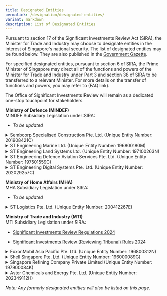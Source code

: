 ```yaml
---
title: Designated Entities
permalink: /designation/designated-entities/
variant: markdown
description: List of Designated Entities
---
```

<p>Pursuant to section 17 of the Significant Investments Review Act (SIRA),
the Minister for Trade and Industry may choose to designate entities in
the interest of Singapore's national security. The list of designated entities
may be found below. They are also published in the <a href="https://www.egazette.gov.sg/" rel="noopener nofollow" target="_blank">Government Gazette</a>.</p>

<p>For specified designated entities, pursuant to section 6 of SIRA, the
Prime Minister of Singapore may direct all of the functions and powers
of the Minister for Trade and Industry under Part 3 and section 38 of SIRA
to be transferred to a relevant Minister. For more details on the transfer
of functions and powers, you may refer to (FAQ link).</p>

<p>The Office of Significant Investments Review will remain as a dedicated
one-stop touchpoint for stakeholders.</p>

<p><strong>Ministry of Defence (MINDEF)</strong>
<br>MINDEF Subsidiary Legislation under SIRA:</p>
<ul data-tight="true" class="tight">
<li>
<p><em>To be updated</em>
</p>
</li>
</ul>

<div data-type="detailGroup" class="isomer-accordion isomer-accordion-white">
<details class="isomer-details">
<summary>Sembcorp Specialised Construction Pte. Ltd. (Unique Entity Number: 201908421C)</summary>
<div data-type="detailsContent" class="isomer-details-content">
<table style="Width: 50px">
<colgroup>
<col>
<col>
</colgroup>
<tbody>
<tr>
<td rowspan="1" colspan="1">
<p><strong>Date of Designation</strong>
</p>
</td>
<td rowspan="1" colspan="1">
<p>31 May 2024
<br><a href="https://assets.egazette.gov.sg/2024/Government%20Gazette/Notices%20under%20other%20Acts/1731.pdf" rel="noopener nofollow" target="_blank">Information on Designation</a>
</p>
</td>
</tr>
<tr>
<td rowspan="1" colspan="1">
<p><strong>Date of Transfer</strong>
</p>
</td>
<td rowspan="1" colspan="1">
<p>26 February 2025</p>
</td>
</tr>
<tr>
<td rowspan="1" colspan="1">
<p><strong>Minister-in-charge</strong>
</p>
</td>
<td rowspan="1" colspan="1">
<p>Minister for Defence</p>
</td>
</tr>
</tbody>
</table>
</div>
</details>
<details class="isomer-details">
<summary>ST Engineering Marine Ltd. (Unique Entity Number: 196800180M)</summary>
<div data-type="detailsContent" class="isomer-details-content">
<table style="Width: 100px">
<colgroup>
<col>
<col>
</colgroup>
<tbody>
<tr>
<td rowspan="1" colspan="1">
<p><strong>Date of Designation</strong>
</p>
</td>
<td rowspan="1" colspan="1">
<p>31 May 2024
<br><a href="https://assets.egazette.gov.sg/2024/Government%20Gazette/Notices%20under%20other%20Acts/1731.pdf" rel="noopener nofollow" target="_blank">Information on Designation</a>
</p>
</td>
</tr>
<tr>
<td rowspan="1" colspan="1">
<p><strong>Date of Transfer</strong>
</p>
</td>
<td rowspan="1" colspan="1">
<p>26 February 2025</p>
</td>
</tr>
<tr>
<td rowspan="1" colspan="1">
<p><strong>Minister-in-charge</strong>
</p>
</td>
<td rowspan="1" colspan="1">
<p>Minister for Defence</p>
</td>
</tr>
</tbody>
</table>
</div>
</details>
<details class="isomer-details">
<summary>ST Engineering Land Systems Ltd. (Unique Entity Number: 197100263N)</summary>
<div data-type="detailsContent" class="isomer-details-content">
<table style="Width: 100px">
<colgroup>
<col>
<col>
</colgroup>
<tbody>
<tr>
<td rowspan="1" colspan="1">
<p><strong>Date of Designation</strong>
</p>
</td>
<td rowspan="1" colspan="1">
<p>31 May 2024
<br><a href="https://assets.egazette.gov.sg/2024/Government%20Gazette/Notices%20under%20other%20Acts/1731.pdf" rel="noopener nofollow" target="_blank">Information on Designation</a>
</p>
</td>
</tr>
<tr>
<td rowspan="1" colspan="1">
<p><strong>Date of Transfer</strong>
</p>
</td>
<td rowspan="1" colspan="1">
<p>26 February 2025</p>
</td>
</tr>
<tr>
<td rowspan="1" colspan="1">
<p><strong>Minister-in-charge</strong>
</p>
</td>
<td rowspan="1" colspan="1">
<p>Minister for Defence</p>
</td>
</tr>
</tbody>
</table>
</div>
</details>
<details class="isomer-details">
<summary>ST Engineering Defence Aviation Services Pte. Ltd. (Unique Entity Number:
197501559C)</summary>
<div data-type="detailsContent" class="isomer-details-content">
<table style="Width: 100px">
<colgroup>
<col>
<col>
</colgroup>
<tbody>
<tr>
<td rowspan="1" colspan="1">
<p><strong>Date of Designation</strong>
</p>
</td>
<td rowspan="1" colspan="1">
<p>31 May 2024
<br><a href="https://assets.egazette.gov.sg/2024/Government%20Gazette/Notices%20under%20other%20Acts/1731.pdf" rel="noopener nofollow" target="_blank">Information on Designation</a>
</p>
</td>
</tr>
<tr>
<td rowspan="1" colspan="1">
<p><strong>Date of Transfer</strong>
</p>
</td>
<td rowspan="1" colspan="1">
<p>26 February 2025</p>
</td>
</tr>
<tr>
<td rowspan="1" colspan="1">
<p><strong>Minister-in-charge</strong>
</p>
</td>
<td rowspan="1" colspan="1">
<p>Minister for Defence</p>
</td>
</tr>
</tbody>
</table>
</div>
</details>
<details class="isomer-details">
<summary>ST Engineering Digital Systems Pte. Ltd. (Unique Entity Number: 202029257C)</summary>
<div data-type="detailsContent" class="isomer-details-content">
<table style="Width: 100px">
<colgroup>
<col>
<col>
</colgroup>
<tbody>
<tr>
<td rowspan="1" colspan="1">
<p><strong>Date of Designation</strong>
</p>
</td>
<td rowspan="1" colspan="1">
<p>31 May 2024
<br><a href="https://assets.egazette.gov.sg/2024/Government%20Gazette/Notices%20under%20other%20Acts/1731.pdf" rel="noopener nofollow" target="_blank">Information on Designation</a>
</p>
</td>
</tr>
<tr>
<td rowspan="1" colspan="1">
<p><strong>Date of Transfer</strong>
</p>
</td>
<td rowspan="1" colspan="1">
<p>26 February 2025</p>
</td>
</tr>
<tr>
<td rowspan="1" colspan="1">
<p><strong>Minister-in-charge</strong>
</p>
</td>
<td rowspan="1" colspan="1">
<p>Minister for Defence</p>
</td>
</tr>
</tbody>
</table>
</div>
</details>
</div>
<p><strong>Ministry of Home Affairs (MHA)</strong>
<br>MHA Subsidiary Legislation under SIRA:</p>
<ul data-tight="true" class="tight">
<li>
<p><em>To be updated</em>
</p>
</li>
</ul>
<div data-type="detailGroup" class="isomer-accordion isomer-accordion-white">
<details class="isomer-details">
<summary>ST Logistics Pte. Ltd. (Unique Entity Number: 200412267E)</summary>
<div data-type="detailsContent" class="isomer-details-content">
<table style="Width: 100px">
<colgroup>
<col>
<col>
</colgroup>
<tbody>
<tr>
<td rowspan="1" colspan="1">
<p><strong>Date of Designation</strong>
</p>
</td>
<td rowspan="1" colspan="1">
<p>31 May 2024
<br><a href="https://assets.egazette.gov.sg/2024/Government%20Gazette/Notices%20under%20other%20Acts/1731.pdf" rel="noopener nofollow" target="_blank">Information on Designation</a>
</p>
</td>
</tr>
<tr>
<td rowspan="1" colspan="1">
<p><strong>Date of Transfer</strong>
</p>
</td>
<td rowspan="1" colspan="1">
<p>26 February 2025</p>
</td>
</tr>
<tr>
<td rowspan="1" colspan="1">
<p><strong>Minister-in-charge</strong>
</p>
</td>
<td rowspan="1" colspan="1">
<p>Minister for Home Affairs</p>
</td>
</tr>
</tbody>
</table>
</div>
</details>
</div>
<p><strong>Ministry of Trade and Industry (MTI) </strong>
<br>MTI Subsidiary Legislation under SIRA:</p>
<ul data-tight="true" class="tight">
<li>
<p><a href="https://sso.agc.gov.sg/SL/SIRA2024-S229-2024?DocDate=20240327" rel="noopener noreferrer nofollow" target="_blank"><u>Significant Investments Review Regulations 2024</u></a>
</p>
</li>
<li>
<p><a href="https://sso.agc.gov.sg/SL/SIRA2024-S230-2024?DocDate=20240327" rel="noopener noreferrer nofollow" target="_blank"><u>Significant Investments Review (Reviewing Tribunal) Rules 2024</u></a>
</p>
</li>
</ul>
<div data-type="detailGroup" class="isomer-accordion isomer-accordion-white">
<details class="isomer-details">
<summary>ExxonMobil Asia Pacific Pte. Ltd. (Unique Entity Number: 196800312N)</summary>
<div data-type="detailsContent" class="isomer-details-content">
<table style="Width: 100px">
<colgroup>
<col>
<col>
</colgroup>
<tbody>
<tr>
<td rowspan="1" colspan="1">
<p><strong>Date of Designation</strong>
</p>
</td>
<td rowspan="1" colspan="1">
<p>31 May 2024
<br><a href="https://assets.egazette.gov.sg/2024/Government%20Gazette/Notices%20under%20other%20Acts/1731.pdf" rel="noopener nofollow" target="_blank">Information on Designation</a>
</p>
</td>
</tr>
<tr>
<td rowspan="1" colspan="1">
<p><strong>Date of Exemption</strong>
</p>
</td>
<td rowspan="1" colspan="1">
<p>31 May 2024
<br><a href="https://assets.egazette.gov.sg/2024/Legislative%20Supplements/Subsidiary%20Legislation%20Supplement/468.pdf" rel="noopener noreferrer nofollow" target="_blank">Information on Exemption</a>
</p>
</td>
</tr>
<tr>
<td rowspan="1" colspan="1">
<p><strong>Minister-in-charge</strong>
</p>
</td>
<td rowspan="1" colspan="1">
<p>Minister for Trade and Industry</p>
</td>
</tr>
</tbody>
</table>
</div>
</details>
<details class="isomer-details">
<summary>Shell Singapore Pte. Ltd. (Unique Entity Number: 196000089G)</summary>
<div data-type="detailsContent" class="isomer-details-content">
<table style="Width: 100px">
<colgroup>
<col>
<col>
</colgroup>
<tbody>
<tr>
<td rowspan="1" colspan="1">
<p><strong>Date of Designation</strong>
</p>
</td>
<td rowspan="1" colspan="1">
<p>31 May 2024
<br><a href="https://assets.egazette.gov.sg/2024/Government%20Gazette/Notices%20under%20other%20Acts/1731.pdf" rel="noopener nofollow" target="_blank">Information on Designation</a>
</p>
</td>
</tr>
<tr>
<td rowspan="1" colspan="1">
<p><strong>Date of Exemption</strong>
</p>
</td>
<td rowspan="1" colspan="1">
<p>31 May 2024
<br><a href="https://assets.egazette.gov.sg/2024/Legislative%20Supplements/Subsidiary%20Legislation%20Supplement/468.pdf" rel="noopener noreferrer nofollow" target="_blank">Information on Exemption</a>
</p>
</td>
</tr>
<tr>
<td rowspan="1" colspan="1">
<p><strong>Minister-in-charge</strong>
</p>
</td>
<td rowspan="1" colspan="1">
<p>Minister for Trade and Industry</p>
</td>
</tr>
</tbody>
</table>
</div>
</details>
<details class="isomer-details">
<summary>Singapore Refining Company Private Limited (Unique Entity Number: 197900084K)</summary>
<div data-type="detailsContent" class="isomer-details-content">
<table style="Width: 100px">
<colgroup>
<col>
<col>
</colgroup>
<tbody>
<tr>
<td rowspan="1" colspan="1">
<p><strong>Date of Designation</strong>
</p>
</td>
<td rowspan="1" colspan="1">
<p>31 May 2024
<br><a href="https://assets.egazette.gov.sg/2024/Government%20Gazette/Notices%20under%20other%20Acts/1731.pdf" rel="noopener nofollow" target="_blank">Information on Designation</a>
</p>
</td>
</tr>
<tr>
<td rowspan="1" colspan="1">
<p><strong>Minister-in-charge</strong>
</p>
</td>
<td rowspan="1" colspan="1">
<p>Minister for Trade and Industry</p>
</td>
</tr>
</tbody>
</table>
</div>
</details>
<details class="isomer-details">
<summary>Aster Chemicals and Energy Pte. Ltd. (Unique Entity Number: 202349112H)</summary>
<div data-type="detailsContent" class="isomer-details-content">
<table style="Width: 100px">
<colgroup>
<col>
<col>
</colgroup>
<tbody>
<tr>
<td rowspan="1" colspan="1">
<p><strong>Date of Designation</strong>
</p>
</td>
<td rowspan="1" colspan="1">
<p>21 November 2024
<br><a href="https://assets.egazette.gov.sg/2024/Government%20Gazette/Notices%20under%20other%20Acts/1731.pdf" rel="noopener nofollow" target="_blank">Information on Designation</a>
</p>
</td>
</tr>
<tr>
<td rowspan="1" colspan="1">
<p><strong>Minister-in-charge</strong>
</p>
</td>
<td rowspan="1" colspan="1">
<p>Minister for Trade and Industry</p>
</td>
</tr>
</tbody>
</table>
</div>
</details>
</div>
<p><em>Note: Any formerly designated entities will also be listed on this page.</em>
</p>
<p></p>